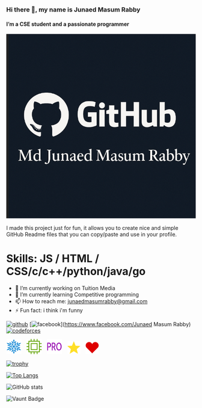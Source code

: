 ### Hi there 👋, my name is Junaed Masum Rabby
#### I’m a CSE student and a passionate programmer
![I’m a CSE student and a passionate programmer](https://github.com/MasumRabby52/MasumRabby52/blob/main/Screenshot%202025-07-11%20151205.png)

I made this project just for fun, it allows you to create nice and simple GitHub Readme files that you can copy/paste and use in your profile.

# Skills:  JS / HTML / CSS/c/c++/python/java/go

- 🔭 I’m currently working on Tuition Media 
- 🌱 I’m currently learning Competitive programming 
- 📫 How to reach me: junaedmasumrabby@gmail.com 
- ⚡ Fun fact: i think i'm funny 


[<img src='https://cdn.jsdelivr.net/npm/simple-icons@3.0.1/icons/github.svg' alt='github' height='40'>](https://github.com/MasumRabby52)  [<img src='https://cdn.jsdelivr.net/npm/simple-icons@3.0.1/icons/facebook.svg' alt='facebook' height='40'>](https://www.facebook.com/Junaed Masum Rabby)  [<img src='https://cdn.jsdelivr.net/npm/simple-icons@3.0.1/icons/codeforces.svg' alt='codeforces' height='40'>](https://codeforces.com/profile/ReVoR)  

<a href='https://archiveprogram.github.com/'><img src='https://raw.githubusercontent.com/acervenky/animated-github-badges/master/assets/acbadge.gif' width='40' height='40'></a> <a href='https://docs.github.com/en/developers'><img src='https://raw.githubusercontent.com/acervenky/animated-github-badges/master/assets/devbadge.gif' width='40' height='40'></a> <a href='https://github.com/pricing'><img src='https://raw.githubusercontent.com/acervenky/animated-github-badges/master/assets/pro.gif' width='40' height='40'></a> <a href='https://stars.github.com/'><img src='https://raw.githubusercontent.com/acervenky/animated-github-badges/master/assets/starbadge.gif' width='35' height='35'></a> <a href='https://docs.github.com/en/github/supporting-the-open-source-community-with-github-sponsors'><img src='https://raw.githubusercontent.com/acervenky/animated-github-badges/master/assets/sponsorbadge.gif' width='35' height='35'></a> 

[![trophy](https://github-profile-trophy.vercel.app/?username=MasumRabby52)](https://github.com/ryo-ma/github-profile-trophy)

[![Top Langs](https://github-readme-stats.vercel.app/api/top-langs/?username=MasumRabby52)](https://github.com/anuraghazra/github-readme-stats)

![GitHub stats](https://github-readme-stats.vercel.app/api?username=MasumRabby52&show_icons=true&count_private=true)  

![Vaunt Badge](https://api.vaunt.dev/v1/github/entities/MasumRabby52/contributions?format=svg&private=true)  

